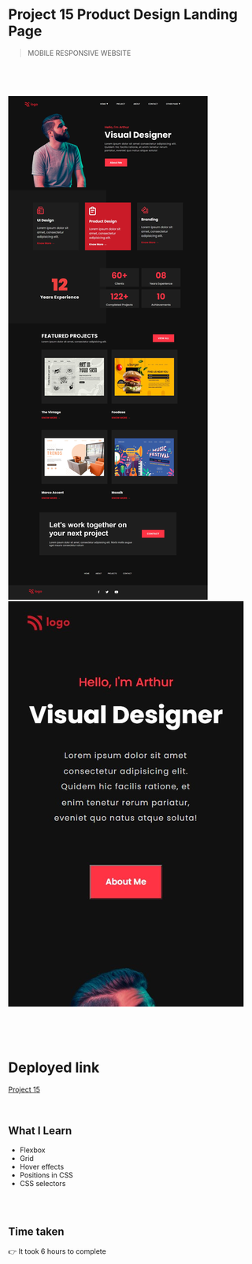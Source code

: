 # Project 15 Product Design Landing Page

> MOBILE RESPONSIVE WEBSITE

<br>
<br>
<br>

![Project 15](/project15.png)
![Project-resposive](https://github.com/Pritika17/Project-15_Product_Design_Landing_Page/blob/main/mob-res-p15.png)

<br>
<br>
<br>

# Deployed link

[Project 15](https://visual-designer-project-15.netlify.app/ "project link")
<br>
<br>
<br>

## What I Learn

* Flexbox
* Grid
* Hover effects
* Positions in CSS
* CSS selectors


 <br>
 <br>

## Time taken 
👉 It took 6 hours to complete

